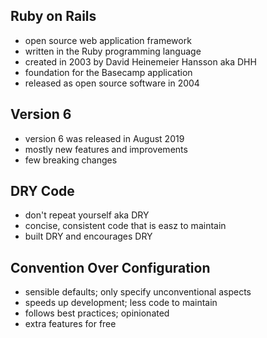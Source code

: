 ## Ruby on Rails
- open source web application framework
- written in the Ruby programming language
- created in 2003 by David Heinemeier Hansson aka DHH
- foundation for the Basecamp application
- released as open source software in 2004

## Version 6
- version 6 was released in August 2019
- mostly new features and improvements
- few breaking changes

## DRY Code
- don't repeat yourself aka DRY
- concise, consistent code that is easz to maintain
- built DRY and encourages DRY

## Convention Over Configuration
- sensible defaults; only specify unconventional aspects
- speeds up development; less code to maintain
- follows best practices; opinionated
- extra features for free
